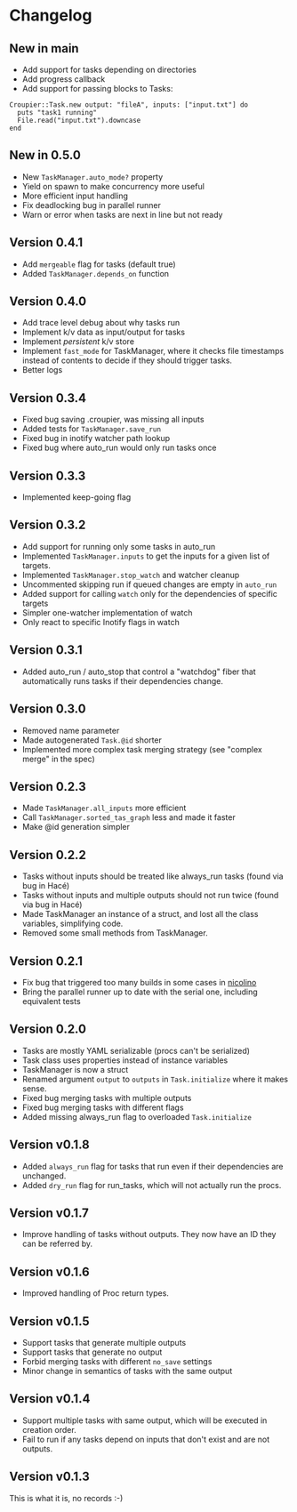 # Changelog

## New in main

* Add support for tasks depending on directories
* Add progress callback
* Add support for passing blocks to Tasks:

```crystal
Croupier::Task.new output: "fileA", inputs: ["input.txt"] do
  puts "task1 running"
  File.read("input.txt").downcase
end
```

## New in 0.5.0

* New `TaskManager.auto_mode?` property
* Yield on spawn to make concurrency more useful
* More efficient input handling
* Fix deadlocking bug in parallel runner
* Warn or error when tasks are next in line but not ready

## Version 0.4.1

* Add `mergeable` flag for tasks (default true)
* Added `TaskManager.depends_on` function

## Version 0.4.0

* Add trace level debug about why tasks run
* Implement k/v data as input/output for tasks
* Implement *persistent* k/v store
* Implement `fast_mode` for TaskManager, where it checks file
  timestamps instead of contents to decide if they should
  trigger tasks.
* Better logs

## Version 0.3.4

* Fixed bug saving .croupier, was missing all inputs
* Added tests for `TaskManager.save_run`
* Fixed bug in inotify watcher path lookup
* Fixed bug where auto_run would only run tasks once

## Version 0.3.3

* Implemented keep-going flag

## Version 0.3.2

* Add support for running only some tasks in auto_run
* Implemented `TaskManager.inputs` to get the inputs for
  a given list of targets.
* Implemented `TaskManager.stop_watch` and watcher cleanup
* Uncommented skipping run if queued changes are empty in `auto_run`
* Added support for calling `watch` only for the dependencies of
  specific targets
* Simpler one-watcher implementation of watch
* Only react to specific Inotify flags in watch

## Version 0.3.1

* Added auto_run / auto_stop that control a "watchdog" fiber that
  automatically runs tasks if their dependencies change.

## Version 0.3.0

* Removed name parameter
* Made autogenerated `Task.@id` shorter
* Implemented more complex task merging strategy (see
  "complex merge" in the spec)

## Version 0.2.3

* Made `TaskManager.all_inputs` more efficient
* Call `TaskManager.sorted_tas_graph` less and made it faster
* Make @id generation simpler

## Version 0.2.2

* Tasks without inputs should be treated like always_run tasks
  (found via bug in Hacé)
* Tasks without inputs and multiple outputs should not run twice
  (found via bug in Hacé)
* Made TaskManager an instance of a struct, and lost all the
  class variables, simplifying code.
* Removed some small methods from TaskManager.

## Version 0.2.1

* Fix bug that triggered too many builds in some cases in
  [nicolino](https://github.com/ralsina/nicolino)
* Bring the parallel runner up to date with the serial one,
  including equivalent tests

## Version 0.2.0

* Tasks are mostly YAML serializable (procs can't be serialized)
* Task class uses properties instead of instance variables
* TaskManager is now a struct
* Renamed argument `output` to `outputs` in `Task.initialize` where
  it makes sense.
* Fixed bug merging tasks with multiple outputs
* Fixed bug merging tasks with different flags
* Added missing always_run flag to overloaded `Task.initialize`

## Version v0.1.8

* Added `always_run` flag for tasks that run even if their dependencies
  are unchanged.
* Added `dry_run` flag for run_tasks, which will not actually run the
  procs.

## Version v0.1.7

* Improve handling of tasks without outputs.
  They now have an ID they can be referred by.

## Version v0.1.6

* Improved handling of Proc return types.

## Version v0.1.5

* Support tasks that generate multiple outputs
* Support tasks that generate no output
* Forbid merging tasks with different `no_save` settings
* Minor change in semantics of tasks with the same output

## Version v0.1.4

* Support multiple tasks with same output, which will be executed in creation order.
* Fail to run if any tasks depend on inputs that don't exist and are not outputs.

## Version v0.1.3

This is what it is, no records :-)
